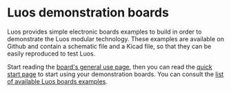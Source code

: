 # Luos demonstration boards

Luos provides simple electronic boards examples to build in order to demonstrate the Luos modular technology.
These examples are available on Github and contain a schematic file and a Kicad file, so that they can be easily reproduced to test Luos.

Start reading the [board's general use page](./electronic-use.md), then you can read the [quick start page](./quick-start.md) to start using your demonstration boards. You can consult the [list of available Luos boards examples](./boards-list.md). 


